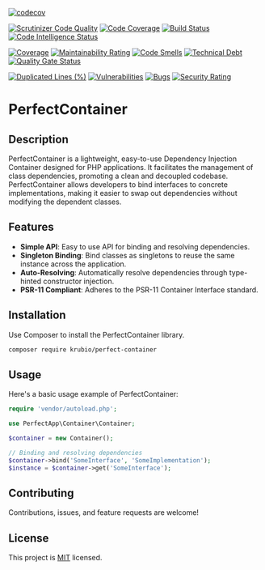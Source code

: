 [![codecov](https://codecov.io/gh/benanamen/perfect-container/graph/badge.svg?token=9RC8mEw1Ty)](https://codecov.io/gh/benanamen/perfect-container)

[![Scrutinizer Code Quality](https://scrutinizer-ci.com/g/benanamen/perfect-container/badges/quality-score.png?b=master)](https://scrutinizer-ci.com/g/benanamen/perfect-container/?branch=master)
[![Code Coverage](https://scrutinizer-ci.com/g/benanamen/perfect-container/badges/coverage.png?b=master)](https://scrutinizer-ci.com/g/benanamen/perfect-container/?branch=master)
[![Build Status](https://scrutinizer-ci.com/g/benanamen/perfect-container/badges/build.png?b=master)](https://scrutinizer-ci.com/g/benanamen/perfect-container/build-status/master)
[![Code Intelligence Status](https://scrutinizer-ci.com/g/benanamen/perfect-container/badges/code-intelligence.svg?b=master)](https://scrutinizer-ci.com/code-intelligence)

[![Coverage](https://sonarcloud.io/api/project_badges/measure?project=benanamen_perfect-container&metric=coverage)](https://sonarcloud.io/summary/new_code?id=benanamen_perfect-container)
[![Maintainability Rating](https://sonarcloud.io/api/project_badges/measure?project=benanamen_perfect-container&metric=sqale_rating)](https://sonarcloud.io/summary/new_code?id=benanamen_perfect-container)
[![Code Smells](https://sonarcloud.io/api/project_badges/measure?project=benanamen_perfect-container&metric=code_smells)](https://sonarcloud.io/summary/new_code?id=benanamen_perfect-container)
[![Technical Debt](https://sonarcloud.io/api/project_badges/measure?project=benanamen_perfect-container&metric=sqale_index)](https://sonarcloud.io/summary/new_code?id=benanamen_perfect-container)
[![Quality Gate Status](https://sonarcloud.io/api/project_badges/measure?project=benanamen_perfect-container&metric=alert_status)](https://sonarcloud.io/summary/new_code?id=benanamen_perfect-container)

[![Duplicated Lines (%)](https://sonarcloud.io/api/project_badges/measure?project=benanamen_perfect-container&metric=duplicated_lines_density)](https://sonarcloud.io/summary/new_code?id=benanamen_perfect-container)
[![Vulnerabilities](https://sonarcloud.io/api/project_badges/measure?project=benanamen_perfect-container&metric=vulnerabilities)](https://sonarcloud.io/summary/new_code?id=benanamen_perfect-container)
[![Bugs](https://sonarcloud.io/api/project_badges/measure?project=benanamen_perfect-container&metric=bugs)](https://sonarcloud.io/summary/new_code?id=benanamen_perfect-container)
[![Security Rating](https://sonarcloud.io/api/project_badges/measure?project=benanamen_perfect-container&metric=security_rating)](https://sonarcloud.io/summary/new_code?id=benanamen_perfect-container)






# PerfectContainer

## Description

PerfectContainer is a lightweight, easy-to-use Dependency Injection Container designed for PHP applications. It facilitates the management of class dependencies, promoting a clean and decoupled codebase. PerfectContainer allows developers to bind interfaces to concrete implementations, making it easier to swap out dependencies without modifying the dependent classes.

## Features

- **Simple API**: Easy to use API for binding and resolving dependencies.
- **Singleton Binding**: Bind classes as singletons to reuse the same instance across the application.
- **Auto-Resolving**: Automatically resolve dependencies through type-hinted constructor injection.
- **PSR-11 Compliant**: Adheres to the PSR-11 Container Interface standard.

## Installation

Use Composer to install the PerfectContainer library.

```bash
composer require krubio/perfect-container
```

## Usage

Here's a basic usage example of PerfectContainer:

```php
require 'vendor/autoload.php';

use PerfectApp\Container\Container;

$container = new Container();

// Binding and resolving dependencies
$container->bind('SomeInterface', 'SomeImplementation');
$instance = $container->get('SomeInterface');
```

## Contributing

Contributions, issues, and feature requests are welcome!

## License

This project is [MIT](LICENSE) licensed.